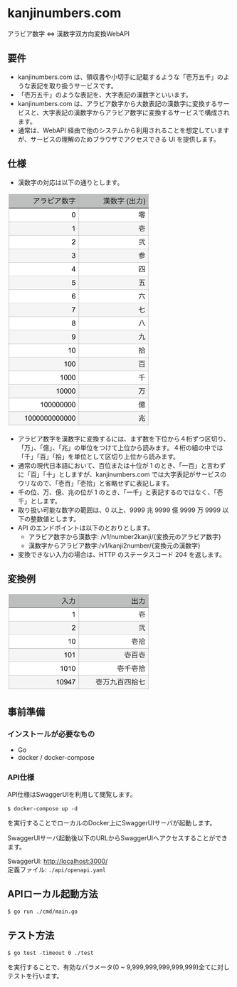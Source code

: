 # kanjinumbers.com

アラビア数字 <=> 漢数字双方向変換WebAPI

## 要件
- kanjinumbers.com は、領収書や小切手に記載するような「壱万五千」のような表記を取り扱うサービスです。
- 「壱万五千」のような表記を、大字表記の漢数字といいます。
- kanjinumbers.com は、アラビア数字から大数表記の漢数字に変換するサービスと、大字表記の漢数字からアラビア数字に変換するサービスで構成されます。
- 通常は、WebAPI 経由で他のシステムから利用されることを想定していますが、サービスの理解のためブラウザでアクセスできる UI を提供します。 

## 仕様
- 漢数字の対応は以下の通りとします。
<img src="./img/numberlist.png" width = "320px">

- アラビア数字を漢数字に変換するには、まず数を下位から４桁ずつ区切り、「万」、「億」、「兆」の単位をつけて上位から読みます。４桁の組の中では「千」「百」「拾」を単位として区切り上位から読みます。
- 通常の現代日本語において、百位または十位が 1 のとき、「一百」と言わずに「百」「十」としますが、kanjinumbers.com では大字表記がサービスのウリなので、「壱百」「壱拾」と省略せずに表記します。
- 千の位、万、億、兆の位が 1 のとき、「一千」と表記するのではなく、「壱千」とします。
- 取り扱い可能な数字の範囲は、0 以上、9999 兆 9999 億 9999 万 9999 以下の整数値とします。
- API のエンドポイントは以下のとおりとします。
  - アラビア数字から漢数字: /v1/number2kanji/{変換元のアラビア数字}
  - 漢数字からアラビア数字:/v1/kanji2number/{変換元の漢数字}
- 変換できない入力の場合は、HTTP のステータスコード 204 を返します。

## 変換例
<img src="./img/example.png" width = "320px">

## 事前準備
### インストールが必要なもの
- Go
- docker / docker-compose

### API仕様
API仕様はSwaggerUIを利用して閲覧します。
```
$ docker-compose up -d
```
を実行することでローカルのDocker上にSwaggerUIサーバが起動します。

SwaggerUIサーバ起動後以下のURLからSwaggerUIへアクセスすることができます。

SwaggerUI: <http://localhost:3000/><br>
定義ファイル: `./api/openapi.yaml`

## APIローカル起動方法
```
$ go run ./cmd/main.go
```

## テスト方法
```
$ go test -timeout 0 ./test
```
を実行することで、有効なパラメータ(0 ~ 9,999,999,999,999,999)全てに対しテストを行います。
